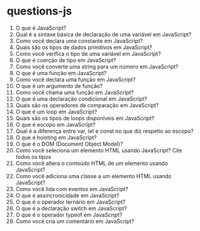 # questions-js

1.	O que é JavaScript?
2.	Qual é a sintaxe básica de declaração de uma variável em JavaScript?
3.	Como você declara uma constante em JavaScript?
4.	Quais são os tipos de dados primitivos em JavaScript?
5.	Como você verifica o tipo de uma variável em JavaScript?
6.	O que é coerção de tipo em JavaScript?
7.	Como você converte uma string para um número em JavaScript?
8.	O que é uma função em JavaScript?
9.	Como você declara uma função em JavaScript?
10.	O que é um argumento de função?
11.	Como você chama uma função em JavaScript?
12.	O que é uma declaração condicional em JavaScript?
13.	Quais são os operadores de comparação em JavaScript?
14.	O que é um loop em JavaScript?
15.	Quais são os tipos de loops disponíveis em JavaScript?
16.	O que é escopo em JavaScript?
17.	Qual é a diferença entre var, let e const no que diz respetio ao escopo?
18.	O que é hoisting em JavaScript?
19.	O que é o DOM (Document Object Model)?
20.	Como você seleciona um elemento HTML usando JavaScript? Cite todos os tipos
21.	Como você altera o conteúdo HTML de um elemento usando JavaScript?
22.	Como você adiciona uma classe a um elemento HTML usando JavaScript?
23.	Como você lida com eventos em JavaScript?
24.	O que é assincronicidade em JavaScript?
25.	O que é o operador ternário em JavaScript?
26.	O que é a declaração switch em JavaScript?
27.	O que é o operador typeof em JavaScript?
28.	Como você cria um comentário em JavaScript?